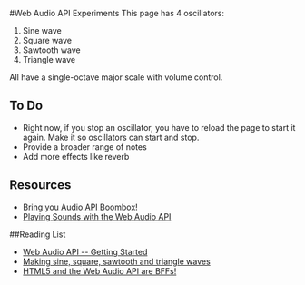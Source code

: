 #Web Audio API Experiments
This page has 4 oscillators:

1. Sine wave
2. Square wave
3. Sawtooth wave
4. Triangle wave

All have a single-octave major scale with volume control.

## To Do

* Right now, if you stop an oscillator, you have to reload the page to start it again. Make it so oscillators can start and stop.
* Provide a broader range of notes
* Add more effects like reverb

## Resources

* [Bring you Audio API Boombox!](http://advent2012.digitpaint.nl/10/)
* [Playing Sounds with the Web Audio API](http://developer.apple.com/library/safari/#documentation/AudioVideo/Conceptual/Using_HTML5_Audio_Video/PlayingandSynthesizingSounds/PlayingandSynthesizingSounds.html)

##Reading List

* [Web Audio API -- Getting Started](http://creativejs.com/resources/web-audio-api-getting-started/)
* [Making sine, square, sawtooth and triangle waves](http://stuartmemo.com/making-sine-square-sawtooth-and-triangle-waves/)
* [HTML5 and the Web Audio API are BFFs!](http://updates.html5rocks.com/2012/02/HTML5-audio-and-the-Web-Audio-API-are-BFFs)